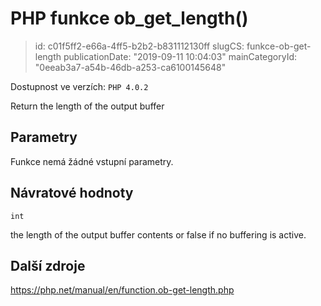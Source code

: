 PHP funkce ob_get_length()
==========================

> id: c01f5ff2-e66a-4ff5-b2b2-b831112130ff
> slugCS: funkce-ob-get-length
> publicationDate: "2019-09-11 10:04:03"
> mainCategoryId: "0eeab3a7-a54b-46db-a253-ca6100145648"

Dostupnost ve verzích: `PHP 4.0.2`

Return the length of the output buffer


Parametry
--------------

Funkce nemá žádné vstupní parametry.

Návratové hodnoty
----------------

`int`

the length of the output buffer contents or false if no
buffering is active.

Další zdroje
------------

https://php.net/manual/en/function.ob-get-length.php
